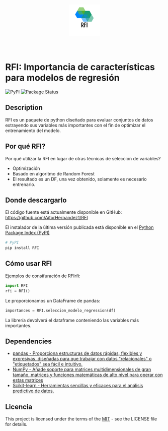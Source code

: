 <h1 align="center">
<img src="https://github.com/AitorHernandez1/RFI/blob/main/ad5494c8f35d4e3e8343b48ccb45afaa.png?raw=true" width="100">
</h1><br>

# RFI: Importancia de características para modelos de regresión
![PyPI](https://img.shields.io/pypi/v/RFI)
[![Package Status](https://img.shields.io/pypi/status/pandas.svg)](https://pypi.org/project/RFI/)

## Description
RFI es un paquete de python diseñado para evaluar conjuntos de datos extrayendo sus variables más importantes con el fin de optimizar el entrenamiento del modelo.

## Por qué RFI?
Por qué utilizar la RFI en lugar de otras técnicas de selección de variables?

- Optimización
- Basado en algoritmo de Random Forest
- El resultado es un DF, una vez obtenido, solamente es necesario entrenarlo.

## Donde descargarlo
El código fuente está actualmente disponible en GitHub:
https://github.com/AitorHernandez1/RFI

El instalador de la última versión publicada está disponible en el [Python
Package Index (PyPI)](https://pypi.org/project/RFI)

```sh
# PyPI
pip install RFI
```

## Cómo usar RFI
Ejemplos de consifuración de RFIrfi:

```python
import RFI
rfi = RFI()
```

Le proporcionamos un DataFrame de pandas:

```python
importances = RFI.seleccion_modelo_regression(df)
```
La librería devolverá el dataframe conteniendo las variables más importantes.

## Dependencies
- [pandas - Proporciona estructuras de datos rápidas, flexibles y expresivas, diseñadas para que trabajar con datos "relacionales" o "etiquetados" sea fácil e intuitivo.](https://pandas.pydata.org/)
- [NumPy - Añade soporte para matrices multidimensionales de gran tamaño, matrices y funciones matemáticas de alto nivel para operar con estas matrices](https://www.numpy.org)
- [Scikit-learn - Herramientas sencillas y eficaces para el análisis predictivo de datos.](https://scikit-learn.org/stable/)
## Licencia
This project is licensed under the terms of the [MIT](https://github.com/AitorHernandez1/RFI/blob/main/LICENSE.txt) - see the LICENSE file for details.
